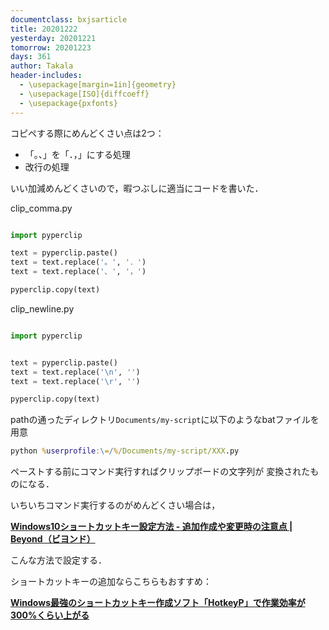 ```yaml
---
documentclass: bxjsarticle
title: 20201222
yesterday: 20201221
tomorrow: 20201223
days: 361
author: Takala
header-includes:
  - \usepackage[margin=1in]{geometry}
  - \usepackage[ISO]{diffcoeff}
  - \usepackage{pxfonts}
---
```



コピペする際にめんどくさい点は2つ：


* 「。、」を「．，」にする処理
* 改行の処理


いい加減めんどくさいので，暇つぶしに適当にコードを書いた．


clip_comma.py
```python

import pyperclip

text = pyperclip.paste()
text = text.replace('。', '．')
text = text.replace('、', '，')

pyperclip.copy(text)

```



clip_newline.py
```python

import pyperclip


text = pyperclip.paste()
text = text.replace('\n', '')
text = text.replace('\r', '')

pyperclip.copy(text)

```



pathの通ったディレクトリ`Documents/my-script`に以下のようなbatファイルを用意

```bat
python %userprofile:\=/%/Documents/my-script/XXX.py
```


ペーストする前にコマンド実行すればクリップボードの文字列が
変換されたものになる．


いちいちコマンド実行するのがめんどくさい場合は，


**[Windows10ショートカットキー設定方法 - 追加作成や変更時の注意点 | Beyond（ビヨンド）](https://boxil.jp/beyond/a6773/)**


こんな方法で設定する．



ショートカットキーの追加ならこちらもおすすめ：

**[Windows最強のショートカットキー作成ソフト「HotkeyP」で作業効率が300%くらい上がる](https://milmemo.net/hotkeyp)**


